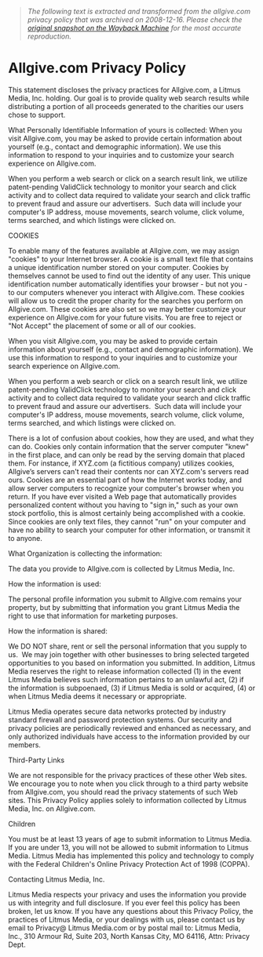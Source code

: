 > *The following text is extracted and transformed from the allgive.com privacy policy that was archived on 2008-12-16. Please check the [original snapshot on the Wayback Machine](https://web.archive.org/web/20081216030510id_/http%3A//allgive.com/privacy.php) for the most accurate reproduction.*

# Allgive.com Privacy Policy

This statement discloses the privacy practices for Allgive.com, a Litmus Media, Inc. holding. Our goal is to provide quality web search results while distributing a portion of all proceeds generated to the charities our users chose to support. 

What Personally Identifiable Information of yours is collected: When you visit Allgive.com, you may be asked to provide certain information about yourself (e.g., contact and demographic information). We use this information to respond to your inquiries and to customize your search experience on Allgive.com. 

When you perform a web search or click on a search result link, we utilize patent-pending ValidClick technology to monitor your search and click activity and to collect data required to validate your search and click traffic to prevent fraud and assure our advertisers.  Such data will include your computer's IP address, mouse movements, search volume, click volume, terms searched, and which listings were clicked on.

COOKIES

To enable many of the features available at Allgive.com, we may assign "cookies" to your Internet browser. A cookie is a small text file that contains a unique identification number stored on your computer. Cookies by themselves cannot be used to find out the identity of any user. This unique identification number automatically identifies your browser - but not you - to our computers whenever you interact with Allgive.com. These cookies will allow us to credit the proper charity for the searches you perform on Allgive.com. These cookies are also set so we may better customize your experience on Allgive.com for your future visits. You are free to reject or "Not Accept" the placement of some or all of our cookies.

When you visit Allgive.com, you may be asked to provide certain information about yourself (e.g., contact and demographic information). We use this information to respond to your inquiries and to customize your search experience on Allgive.com. 

When you perform a web search or click on a search result link, we utilize patent-pending ValidClick technology to monitor your search and click activity and to collect data required to validate your search and click traffic to prevent fraud and assure our advertisers.  Such data will include your computer's IP address, mouse movements, search volume, click volume, terms searched, and which listings were clicked on. 

There is a lot of confusion about cookies, how they are used, and what they can do. Cookies only contain information that the server computer "knew" in the first place, and can only be read by the serving domain that placed them. For instance, if XYZ.com (a fictitious company) utilizes cookies, Allgive’s servers can't read their contents nor can XYZ.com's servers read ours. Cookies are an essential part of how the Internet works today, and allow server computers to recognize your computer's browser when you return. If you have ever visited a Web page that automatically provides personalized content without you having to "sign in," such as your own stock portfolio, this is almost certainly being accomplished with a cookie. Since cookies are only text files, they cannot "run" on your computer and have no ability to search your computer for other information, or transmit it to anyone. 

What Organization is collecting the information: 

The data you provide to Allgive.com is collected by Litmus Media, Inc. 

How the information is used: 

The personal profile information you submit to Allgive.com remains your property, but by submitting that information you grant Litmus Media the right to use that information for marketing purposes. 

How the information is shared: 

We DO NOT share, rent or sell the personal information that you supply to us.  We may join together with other businesses to bring selected targeted opportunities to you based on information you submitted. In addition, Litmus Media reserves the right to release information collected (1) in the event Litmus Media believes such information pertains to an unlawful act, (2) if the information is subpoenaed, (3) if Litmus Media is sold or acquired, (4) or when Litmus Media deems it necessary or appropriate. 

Litmus Media operates secure data networks protected by industry standard firewall and password protection systems. Our security and privacy policies are periodically reviewed and enhanced as necessary, and only authorized individuals have access to the information provided by our members. 

Third-Party Links 

We are not responsible for the privacy practices of these other Web sites. We encourage you to note when you click through to a third party website from Allgive.com, you should read the privacy statements of such Web sites. This Privacy Policy applies solely to information collected by Litmus Media, Inc. on Allgive.com. 

Children 

You must be at least 13 years of age to submit information to Litmus Media. If you are under 13, you will not be allowed to submit information to Litmus Media. Litmus Media has implemented this policy and technology to comply with the Federal Children's Online Privacy Protection Act of 1998 (COPPA). 

Contacting Litmus Media, Inc. 

Litmus Media respects your privacy and uses the information you provide us with integrity and full disclosure. If you ever feel this policy has been broken, let us know. If you have any questions about this Privacy Policy, the practices of Litmus Media, or your dealings with us, please contact us by email to Privacy@ Litmus Media.com or by postal mail to: Litmus Media, Inc., 310 Armour Rd, Suite 203, North Kansas City, MO 64116, Attn: Privacy Dept. 
